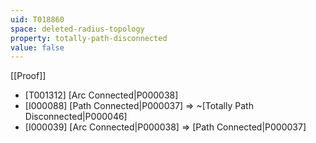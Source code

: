 ```yaml
---
uid: T018860
space: deleted-radius-topology
property: totally-path-disconnected
value: false
---
```

[[Proof]]

* [T001312] [Arc Connected|P000038]
* [I000088] [Path Connected|P000037] => ~[Totally Path Disconnected|P000046]
* [I000039] [Arc Connected|P000038] => [Path Connected|P000037]

